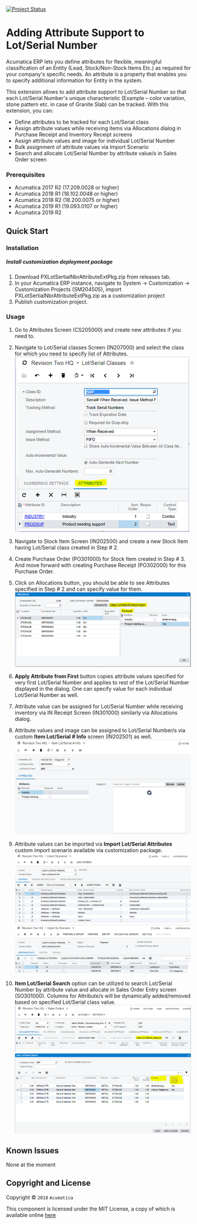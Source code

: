 [![Project Status](http://opensource.box.com/badges/active.svg)](http://opensource.box.com/badges)

Adding Attribute Support to Lot/Serial Number
==================================
Acumatica ERP lets you define attributes for flexible, meaningful classification of an Entity (Lead, Stock/Non-Stock Items Etc.) as required for your company's specific needs. An attribute is a property that enables you to specify additional information for Entity in the system. 

This extension allows to add attribute support to Lot/Serial Number so that each Lot/Serial Number's unique characteristic (Example – color variation, stone pattern etc. in case of Granite Slab) can be tracked. With this extension, you can:

* Define attributes to be tracked for each Lot/Serial class
* Assign attribute values while receiving items via Allocations dialog in Purchase Receipt and Inventory Receipt screens
* Assign attribute values and image for individual Lot/Serial Number
* Bulk assignment of attribute values via Import Scenario 
* Search and allocate Lot/Serial Number by attribute value/s in Sales Order screen

### Prerequisites
* Acumatica 2017 R2 (17.209.0028 or higher) 
* Acumatica 2018 R1 (18.102.0048 or higher)
* Acumatica 2018 R2 (18.200.0075 or higher)
* Acumatica 2019 R1 (19.093.0107 or higher)
* Acumatica 2019 R2

Quick Start
-----------

### Installation

##### Install customization deployment package
1. Download PXLotSertialNbrAttributeExtPkg.zip from releases tab.
2. In your Acumatica ERP instance, navigate to System -> Customization -> Customization Projects (SM204505), import PXLotSertialNbrAttributeExtPkg.zip as a customization project
3. Publish customization project.

### Usage

1. Go to Attributes Screen (CS205000) and create new attributes if you need to.
2. Navigate to Lot/Serial classes Screen (IN207000) and select the class for which you need to specify list of Attributes.
![Screenshot](/_ReadMeImages/IN207000.png)

3. Navigate to Stock Item Screen (IN202500) and create a new Stock Item having Lot/Serial class created in Step # 2.
4. Create Purchase Order (PO301000) for Stock Item created in Step # 3. And move forward with creating Purchase Receipt (PO302000) for this Purchase Order.
5. Click on Allocations button, you should be able to see Attributes specified in Step # 2 and can specify value for them.
![Screenshot](/_ReadMeImages/PO302000Allocation.png)

6. **Apply Attribute from First** button copies attribute values specified for very first Lot/Serial Number and applies to rest of the Lot/Serial Number displayed in the dialog. One can specify value for each individual Lot/Serial Number as well.
7. Attribute value can be assigned for Lot/Serial Number while receiving inventory via IN Receipt Screen (IN301000) similarly via Allocations dialog.
8. Attribute values and image can be assigned to Lot/Serial Number/s via custom **Item Lot/Serial # Info** screen (IN202501) as well.
![Screenshot](/_ReadMeImages/IN202501.png)

9. Attribute values can be imported via **Import Lot/Serial Attributes** custom import scenario available via customization package.
![Screenshot](/_ReadMeImages/SM206025.png)
![Screenshot](/_ReadMeImages/SM206036.png)

10. **Item Lot/Serial Search** option can be utilized to search Lot/Serial Number by attribute value and allocate in Sales Order Entry screen (SO301000). Columns for Attribute/s will be dynamically added/removed based on specified Lot/Serial class value.
![Screenshot](/_ReadMeImages/SO301000-1.png)
![Screenshot](/_ReadMeImages/SO301000-2.png)

Known Issues
------------
None at the moment

## Copyright and License

Copyright © `2018` `Acumatica`

This component is licensed under the MIT License, a copy of which is available online [here](LICENSE.md)
